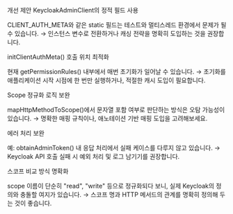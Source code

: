 개선 제안
KeycloakAdminClient의 정적 필드 사용

CLIENT_AUTH_META와 같은 static 필드는 테스트와 멀티스레드 환경에서 문제가 될 수 있습니다.
→ 인스턴스 변수로 전환하거나 캐싱 전략을 명확히 도입하는 것을 권장합니다.

initClientAuthMeta() 호출 위치 최적화

현재 getPermissionRules() 내부에서 매번 초기화가 일어날 수 있습니다.
→ 초기화를 애플리케이션 시작 시점에 한 번만 실행하거나, 적절한 캐시 도입이 필요합니다.

Scope 정규화 로직 보완

mapHttpMethodToScope()에서 문자열 포함 여부로 판단하는 방식은 오탐 가능성이 있습니다.
→ 명확한 매핑 규칙이나, 애노테이션 기반 매핑 도입을 고려해보세요.

에러 처리 보완

예: obtainAdminToken() 내 응답 처리에서 실패 케이스를 다루지 않고 있습니다.
→ Keycloak API 호출 실패 시 예외 처리 및 로그 남기기를 권장합니다.

스코프 비교 방식 명확화

scope 이름이 단순히 "read", "write" 등으로 정규화되다 보니, 실제 Keycloak의 정의와 충돌할 여지가 있습니다.
→ 스코프 명과 HTTP 메서드의 관계를 명확히 정의해 두는 것이 좋습니다.